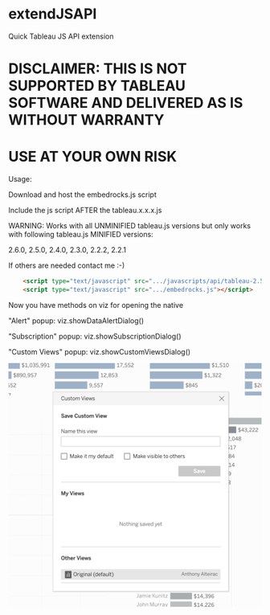 # extendJSAPI
Quick Tableau JS API extension

# DISCLAIMER: THIS IS NOT SUPPORTED BY TABLEAU SOFTWARE AND DELIVERED AS IS WITHOUT WARRANTY
# USE AT YOUR OWN RISK

Usage:

Download and host the embedrocks.js script

Include the js script AFTER the tableau.x.x.x.js


WARNING: Works with all UNMINIFIED tableau.js versions but only works with following tableau.js MINIFIED versions: 

2.6.0, 2.5.0, 2.4.0, 2.3.0, 2.2.2, 2.2.1

If others are needed contact me :-)

```html
    <script type="text/javascript" src=".../javascripts/api/tableau-2.5.0.min.js"></script>
    <script type="text/javascript" src=".../embedrocks.js"></script>
```


Now you have methods on viz for opening the native 

"Alert" popup:
viz.showDataAlertDialog()

"Subscription" popup:
viz.showSubscriptionDialog()

"Custom Views" popup:
viz.showCustomViewsDialog()

![ScreenShot](https://raw.githubusercontent.com/aalteirac/extendJSAPI/master/pic.png)
